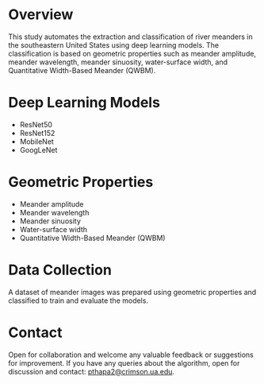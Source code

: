 # Overview
This study automates the extraction and classification of river meanders in the southeastern United States using deep learning models. The classification is based on geometric properties such as meander amplitude, meander wavelength, meander sinuosity, water-surface width, and Quantitative Width-Based Meander (QWBM).
# Deep Learning Models
- ResNet50
- ResNet152
- MobileNet
- GoogLeNet
# Geometric Properties
- Meander amplitude
- Meander wavelength
- Meander sinuosity
- Water-surface width
- Quantitative Width-Based Meander (QWBM)
# Data Collection
A dataset of meander images was prepared using geometric properties and classified to train and evaluate the models.
# Contact
Open for collaboration and welcome any valuable feedback or suggestions for improvement. If you have any queries about the algorithm, open for discussion and contact: pthapa2@crimson.ua.edu.
